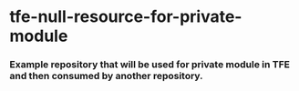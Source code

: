 # tfe-null-resource-for-private-module

### Example repository that will be used for private module in TFE and then consumed by another repository. 
